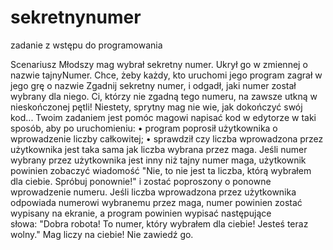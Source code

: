 # sekretnynumer
zadanie z wstępu do programowania 


Scenariusz
Młodszy mag wybrał sekretny numer. Ukrył go w zmiennej o nazwie tajnyNumer. Chce, żeby każdy, kto uruchomi jego program zagrał w jego grę o nazwie Zgadnij sekretny numer, i odgadł, jaki numer został wybrany dla niego. Ci, którzy nie zgadną tego numeru, na zawsze utkną w nieskończonej pętli! Niestety, sprytny mag nie wie, jak dokończyć swój kod...
Twoim zadaniem jest pomóc magowi napisać kod w edytorze w taki sposób, aby po uruchomieniu:
    • program poprosił użytkownika o wprowadzenie liczby całkowitej;
    • sprawdził czy liczba wprowadzona przez użytkownika jest taka sama jak liczba wybrana przez maga. Jeśli numer wybrany przez użytkownika jest inny niż tajny numer maga, użytkownik powinien zobaczyć wiadomość "Nie, to nie jest ta liczba, którą wybrałem dla ciebie. Spróbuj ponownie!" i zostać poproszony o ponowne wprowadzenie numeru. Jeśli liczba wprowadzona przez użytkownika odpowiada numerowi wybranemu przez maga, numer powinien zostać wypisany na ekranie, a program powinien wypisać następujące słowa: "Dobra robota! To numer, który wybrałem dla ciebie! Jesteś teraz wolny."
Mag liczy na ciebie! Nie zawiedź go.
